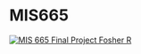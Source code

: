 # MIS665

[![MIS 665 Final Project Fosher R](https://img.youtube.com/vi/etJin8a-qS8/0.jpg)](https://www.youtube.com/watch?v=etJin8a-qS8)
